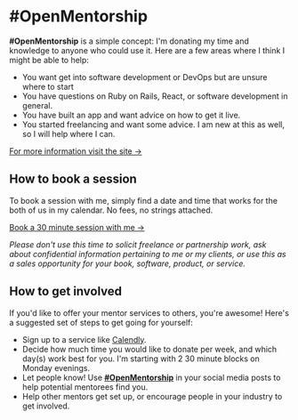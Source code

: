 # #OpenMentorship

**#OpenMentorship** is a simple concept: I'm donating my time and knowledge to anyone who could use it. Here are a few areas where I think I might be able to help:


- You want get into software development or DevOps but are unsure where to start
- You have questions on Ruby on Rails, React, or software development in general.
- You have built an app and want advice on how to get it live.
- You started freelancing and want some advice. I am new at this as well, so I will help where I can.

[For more information visit the site &rarr;](http://nathanlee.me/open-mentorship/)

## How to book a session

To book a session with me, simply find a date and time that works for the both of us in my calendar. No fees, no strings attached.

[Book a 30 minute session with me &rarr;](https://calendly.com/nathan-lee/open-mentorship-30-mins)

*Please don't use this time to solicit freelance or partnership work, ask about confidential information pertaining to me or my clients, or use this as a sales opportunity for your book, software, product, or service.*

## How to get involved

If you'd like to offer your mentor services to others, you're awesome! Here's a suggested set of steps to get going for yourself:

* Sign up to a service like [Calendly](https://calendly.com/).
* Decide how much time you would like to donate per week, and which day(s) work best for you. I'm starting with 2 30 minute blocks on Monday evenings.
* Let people know! Use [**#OpenMentorship**](https://twitter.com/search?q=%23openmentorship) in your social media posts to help potential mentorees find you.
* Help other mentors get set up, or encourage people in your industry to get involved.
